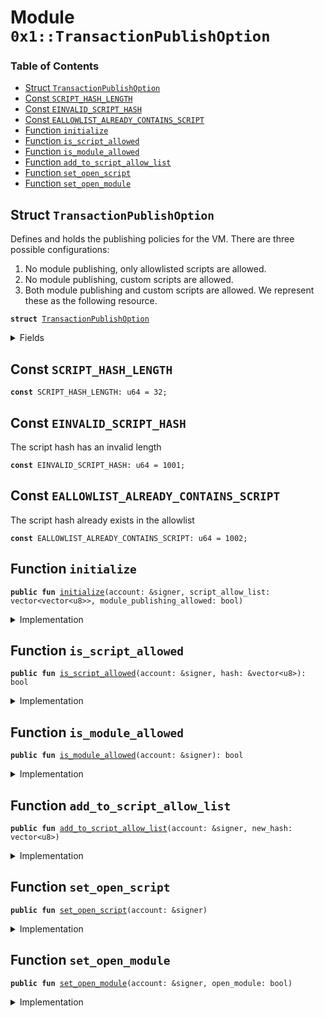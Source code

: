 
<a name="0x1_TransactionPublishOption"></a>

# Module `0x1::TransactionPublishOption`

### Table of Contents

-  [Struct `TransactionPublishOption`](#0x1_TransactionPublishOption_TransactionPublishOption)
-  [Const `SCRIPT_HASH_LENGTH`](#0x1_TransactionPublishOption_SCRIPT_HASH_LENGTH)
-  [Const `EINVALID_SCRIPT_HASH`](#0x1_TransactionPublishOption_EINVALID_SCRIPT_HASH)
-  [Const `EALLOWLIST_ALREADY_CONTAINS_SCRIPT`](#0x1_TransactionPublishOption_EALLOWLIST_ALREADY_CONTAINS_SCRIPT)
-  [Function `initialize`](#0x1_TransactionPublishOption_initialize)
-  [Function `is_script_allowed`](#0x1_TransactionPublishOption_is_script_allowed)
-  [Function `is_module_allowed`](#0x1_TransactionPublishOption_is_module_allowed)
-  [Function `add_to_script_allow_list`](#0x1_TransactionPublishOption_add_to_script_allow_list)
-  [Function `set_open_script`](#0x1_TransactionPublishOption_set_open_script)
-  [Function `set_open_module`](#0x1_TransactionPublishOption_set_open_module)



<a name="0x1_TransactionPublishOption_TransactionPublishOption"></a>

## Struct `TransactionPublishOption`

Defines and holds the publishing policies for the VM. There are three possible configurations:
1. No module publishing, only allowlisted scripts are allowed.
2. No module publishing, custom scripts are allowed.
3. Both module publishing and custom scripts are allowed.
We represent these as the following resource.


<pre><code><b>struct</b> <a href="#0x1_TransactionPublishOption">TransactionPublishOption</a>
</code></pre>



<details>
<summary>Fields</summary>


<dl>
<dt>

<code>script_allow_list: vector&lt;vector&lt;u8&gt;&gt;</code>
</dt>
<dd>

</dd>
<dt>

<code>module_publishing_allowed: bool</code>
</dt>
<dd>

</dd>
</dl>


</details>

<a name="0x1_TransactionPublishOption_SCRIPT_HASH_LENGTH"></a>

## Const `SCRIPT_HASH_LENGTH`



<pre><code><b>const</b> SCRIPT_HASH_LENGTH: u64 = 32;
</code></pre>



<a name="0x1_TransactionPublishOption_EINVALID_SCRIPT_HASH"></a>

## Const `EINVALID_SCRIPT_HASH`

The script hash has an invalid length


<pre><code><b>const</b> EINVALID_SCRIPT_HASH: u64 = 1001;
</code></pre>



<a name="0x1_TransactionPublishOption_EALLOWLIST_ALREADY_CONTAINS_SCRIPT"></a>

## Const `EALLOWLIST_ALREADY_CONTAINS_SCRIPT`

The script hash already exists in the allowlist


<pre><code><b>const</b> EALLOWLIST_ALREADY_CONTAINS_SCRIPT: u64 = 1002;
</code></pre>



<a name="0x1_TransactionPublishOption_initialize"></a>

## Function `initialize`



<pre><code><b>public</b> <b>fun</b> <a href="#0x1_TransactionPublishOption_initialize">initialize</a>(account: &signer, script_allow_list: vector&lt;vector&lt;u8&gt;&gt;, module_publishing_allowed: bool)
</code></pre>



<details>
<summary>Implementation</summary>


<pre><code><b>public</b> <b>fun</b> <a href="#0x1_TransactionPublishOption_initialize">initialize</a>(
    account: &signer,
    script_allow_list: vector&lt;vector&lt;u8&gt;&gt;,
    module_publishing_allowed: bool,
) {
    <b>assert</b>(<a href="Timestamp.md#0x1_Timestamp_is_genesis">Timestamp::is_genesis</a>(), <a href="ErrorCode.md#0x1_ErrorCode_ENOT_GENESIS">ErrorCode::ENOT_GENESIS</a>());
    <b>assert</b>(<a href="Signer.md#0x1_Signer_address_of">Signer::address_of</a>(account) == <a href="CoreAddresses.md#0x1_CoreAddresses_GENESIS_ADDRESS">CoreAddresses::GENESIS_ADDRESS</a>(), <a href="ErrorCode.md#0x1_ErrorCode_PROLOGUE_ACCOUNT_DOES_NOT_EXIST">ErrorCode::PROLOGUE_ACCOUNT_DOES_NOT_EXIST</a>());

    <a href="Config.md#0x1_Config_publish_new_config">Config::publish_new_config</a>(
        account,
        <a href="#0x1_TransactionPublishOption">TransactionPublishOption</a> {
            script_allow_list,
            module_publishing_allowed
        }
    );
}
</code></pre>



</details>

<a name="0x1_TransactionPublishOption_is_script_allowed"></a>

## Function `is_script_allowed`



<pre><code><b>public</b> <b>fun</b> <a href="#0x1_TransactionPublishOption_is_script_allowed">is_script_allowed</a>(account: &signer, hash: &vector&lt;u8&gt;): bool
</code></pre>



<details>
<summary>Implementation</summary>


<pre><code><b>public</b> <b>fun</b> <a href="#0x1_TransactionPublishOption_is_script_allowed">is_script_allowed</a>(account: &signer, hash: &vector&lt;u8&gt;): bool {
    <b>let</b> publish_option = <a href="Config.md#0x1_Config_get">Config::get</a>&lt;<a href="#0x1_TransactionPublishOption">TransactionPublishOption</a>&gt;(account);

    <a href="Vector.md#0x1_Vector_is_empty">Vector::is_empty</a>(&publish_option.script_allow_list)
        || <a href="Vector.md#0x1_Vector_contains">Vector::contains</a>(&publish_option.script_allow_list, hash)
        || <a href="Signer.md#0x1_Signer_address_of">Signer::address_of</a>(account) == <a href="CoreAddresses.md#0x1_CoreAddresses_GENESIS_ADDRESS">CoreAddresses::GENESIS_ADDRESS</a>()
}
</code></pre>



</details>

<a name="0x1_TransactionPublishOption_is_module_allowed"></a>

## Function `is_module_allowed`



<pre><code><b>public</b> <b>fun</b> <a href="#0x1_TransactionPublishOption_is_module_allowed">is_module_allowed</a>(account: &signer): bool
</code></pre>



<details>
<summary>Implementation</summary>


<pre><code><b>public</b> <b>fun</b> <a href="#0x1_TransactionPublishOption_is_module_allowed">is_module_allowed</a>(account: &signer): bool {
    <b>let</b> publish_option = <a href="Config.md#0x1_Config_get">Config::get</a>&lt;<a href="#0x1_TransactionPublishOption">TransactionPublishOption</a>&gt;(account);

    publish_option.module_publishing_allowed
            || <a href="Signer.md#0x1_Signer_address_of">Signer::address_of</a>(account) == <a href="CoreAddresses.md#0x1_CoreAddresses_GENESIS_ADDRESS">CoreAddresses::GENESIS_ADDRESS</a>()
}
</code></pre>



</details>

<a name="0x1_TransactionPublishOption_add_to_script_allow_list"></a>

## Function `add_to_script_allow_list`



<pre><code><b>public</b> <b>fun</b> <a href="#0x1_TransactionPublishOption_add_to_script_allow_list">add_to_script_allow_list</a>(account: &signer, new_hash: vector&lt;u8&gt;)
</code></pre>



<details>
<summary>Implementation</summary>


<pre><code><b>public</b> <b>fun</b> <a href="#0x1_TransactionPublishOption_add_to_script_allow_list">add_to_script_allow_list</a>(account: &signer, new_hash: vector&lt;u8&gt;) {
    <b>assert</b>(<a href="Signer.md#0x1_Signer_address_of">Signer::address_of</a>(account) == <a href="CoreAddresses.md#0x1_CoreAddresses_GENESIS_ADDRESS">CoreAddresses::GENESIS_ADDRESS</a>(), <a href="ErrorCode.md#0x1_ErrorCode_PROLOGUE_ACCOUNT_DOES_NOT_EXIST">ErrorCode::PROLOGUE_ACCOUNT_DOES_NOT_EXIST</a>());
    <b>assert</b>(<a href="Vector.md#0x1_Vector_length">Vector::length</a>(&new_hash) == SCRIPT_HASH_LENGTH, <a href="ErrorCode.md#0x1_ErrorCode_EINVALID_ARGUMENT">ErrorCode::EINVALID_ARGUMENT</a>());

    <b>let</b> publish_option = <a href="Config.md#0x1_Config_get">Config::get</a>&lt;<a href="#0x1_TransactionPublishOption">TransactionPublishOption</a>&gt;(account);
    <b>if</b> (<a href="Vector.md#0x1_Vector_contains">Vector::contains</a>(&publish_option.script_allow_list, &new_hash)) {
        <b>abort</b> EALLOWLIST_ALREADY_CONTAINS_SCRIPT
    };
    <a href="Vector.md#0x1_Vector_push_back">Vector::push_back</a>(&<b>mut</b> publish_option.script_allow_list, new_hash);

    <a href="Config.md#0x1_Config_set">Config::set</a>&lt;<a href="#0x1_TransactionPublishOption">TransactionPublishOption</a>&gt;(account, publish_option);
}
</code></pre>



</details>

<a name="0x1_TransactionPublishOption_set_open_script"></a>

## Function `set_open_script`



<pre><code><b>public</b> <b>fun</b> <a href="#0x1_TransactionPublishOption_set_open_script">set_open_script</a>(account: &signer)
</code></pre>



<details>
<summary>Implementation</summary>


<pre><code><b>public</b> <b>fun</b> <a href="#0x1_TransactionPublishOption_set_open_script">set_open_script</a>(account: &signer) {
    <b>assert</b>(<a href="Signer.md#0x1_Signer_address_of">Signer::address_of</a>(account) == <a href="CoreAddresses.md#0x1_CoreAddresses_GENESIS_ADDRESS">CoreAddresses::GENESIS_ADDRESS</a>(), <a href="ErrorCode.md#0x1_ErrorCode_PROLOGUE_ACCOUNT_DOES_NOT_EXIST">ErrorCode::PROLOGUE_ACCOUNT_DOES_NOT_EXIST</a>());

    <b>let</b> publish_option = <a href="Config.md#0x1_Config_get">Config::get</a>&lt;<a href="#0x1_TransactionPublishOption">TransactionPublishOption</a>&gt;(account);

    publish_option.script_allow_list = <a href="Vector.md#0x1_Vector_empty">Vector::empty</a>();
    <a href="Config.md#0x1_Config_set">Config::set</a>&lt;<a href="#0x1_TransactionPublishOption">TransactionPublishOption</a>&gt;(account, publish_option);
}
</code></pre>



</details>

<a name="0x1_TransactionPublishOption_set_open_module"></a>

## Function `set_open_module`



<pre><code><b>public</b> <b>fun</b> <a href="#0x1_TransactionPublishOption_set_open_module">set_open_module</a>(account: &signer, open_module: bool)
</code></pre>



<details>
<summary>Implementation</summary>


<pre><code><b>public</b> <b>fun</b> <a href="#0x1_TransactionPublishOption_set_open_module">set_open_module</a>(account: &signer, open_module: bool) {
    <b>assert</b>(<a href="Signer.md#0x1_Signer_address_of">Signer::address_of</a>(account) == <a href="CoreAddresses.md#0x1_CoreAddresses_GENESIS_ADDRESS">CoreAddresses::GENESIS_ADDRESS</a>(), <a href="ErrorCode.md#0x1_ErrorCode_PROLOGUE_ACCOUNT_DOES_NOT_EXIST">ErrorCode::PROLOGUE_ACCOUNT_DOES_NOT_EXIST</a>());

    <b>let</b> publish_option = <a href="Config.md#0x1_Config_get">Config::get</a>&lt;<a href="#0x1_TransactionPublishOption">TransactionPublishOption</a>&gt;(account);

    publish_option.module_publishing_allowed = open_module;
    <a href="Config.md#0x1_Config_set">Config::set</a>&lt;<a href="#0x1_TransactionPublishOption">TransactionPublishOption</a>&gt;(account, publish_option);
}
</code></pre>



</details>
